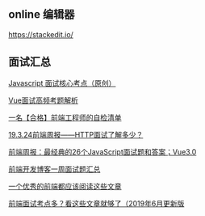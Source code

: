 ## online 编辑器

https://stackedit.io/

## 面试汇总

[Javascript 面试核心考点（原创）](https://mp.weixin.qq.com/s/Bk07WB9hBagL590RRjC4FA)

[Vue面试高频考题解析](https://mp.weixin.qq.com/s/y7MC6F8WADKBQIJWPCTIwg)

[一名【合格】前端工程师的自检清单](https://mp.weixin.qq.com/s/3ToRzVXIDMIgbs_U4ySsww)

[19.3.24前端周报——HTTP面试了解多少？](https://mp.weixin.qq.com/s/hDkSBrgsDlf3RPOuJ7lpKw)

[前端周报：最经典的26个JavaScript面试题和答案；Vue3.0](https://mp.weixin.qq.com/s/O7aIDGl5YA_DG2AlpQzNfA)

[前端开发博客一周面试题汇总](https://mp.weixin.qq.com/s/6KnqNmCR0sBwo61bV5dwdQ)

[一个优秀的前端都应该阅读这些文章](https://github.com/Nealyang/PersonalBlog/issues/48)

[前端面试考点多？看这些文章就够了（2019年6月更新版](https://juejin.im/post/5aae076d6fb9a028cc6100a9#heading-22)

<!--stackedit_data:
eyJoaXN0b3J5IjpbLTE2ODk5NzUzMzYsODcyNDcyOTYxLC0yMD
M1NzYwMzUxLDIzMzA0NjExN119
-->